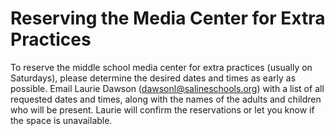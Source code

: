 # Reserving the Media Center for Extra Practices

To reserve the middle school media center for extra practices (usually on Saturdays), please determine the desired dates and times as early as possible. Email Laurie Dawson (dawsonl@salineschools.org) with a list of all requested dates and times, along with the names of the adults and children who will be present. Laurie will confirm the reservations or let you know if the space is unavailable.
